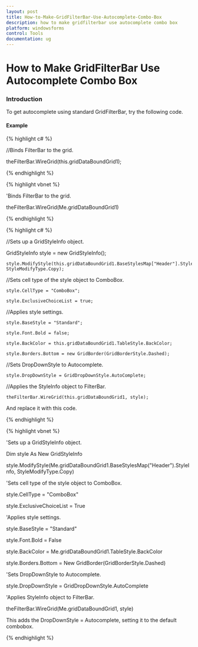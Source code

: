 ```yaml
---
layout: post
title: How-to-Make-GridFilterBar-Use-Autocomplete-Combo-Box
description: how to make gridfilterbar use autocomplete combo box
platform: windowsforms
control: Tools
documentation: ug
---
```


# How to Make GridFilterBar Use Autocomplete Combo Box

### Introduction

To get autocomplete using standard GridFilterBar, try the following code.

#### Example

{% highlight c# %}



//Binds FilterBar to the grid.

theFilterBar.WireGrid(this.gridDataBoundGrid1);

{% endhighlight %}

{% highlight vbnet %}



'Binds FilterBar to the grid.

theFilterBar.WireGrid(Me.gridDataBoundGrid1)

{% endhighlight %}

{% highlight c# %}



//Sets up a GridStyleInfo object.

   GridStyleInfo style = new GridStyleInfo(); 

    style.ModifyStyle(this.gridDataBoundGrid1.BaseStylesMap["Header"].StyleInfo,     StyleModifyType.Copy); 



//Sets cell type of the style object to ComboBox.

    style.CellType = "ComboBox"; 

    style.ExclusiveChoiceList = true;



//Applies style settings. 

    style.BaseStyle = "Standard"; 

    style.Font.Bold = false; 

    style.BackColor = this.gridDataBoundGrid1.TableStyle.BackColor;

    style.Borders.Bottom = new GridBorder(GridBorderStyle.Dashed);



//Sets DropDownStyle to Autocomplete. 

    style.DropDownStyle = GridDropDownStyle.AutoComplete;



//Applies the StyleInfo object to FilterBar.

    theFilterBar.WireGrid(this.gridDataBoundGrid1, style);



And replace it with this code.

{% endhighlight %}

{% highlight vbnet %}



'Sets up a GridStyleInfo object.

Dim style As New GridStyleInfo

style.ModifyStyle(Me.gridDataBoundGrid1.BaseStylesMap("Header").StyleInfo, StyleModifyType.Copy)



'Sets cell type of the style object to ComboBox.

style.CellType = "ComboBox"

style.ExclusiveChoiceList = True



'Applies style settings.

style.BaseStyle = "Standard"

style.Font.Bold = False

style.BackColor = Me.gridDataBoundGrid1.TableStyle.BackColor

style.Borders.Bottom = New GridBorder(GridBorderStyle.Dashed)



'Sets DropDownStyle to Autocomplete.

style.DropDownStyle = GridDropDownStyle.AutoComplete



'Applies StyleInfo object to FilterBar.

theFilterBar.WireGrid(Me.gridDataBoundGrid1, style)

This adds the DropDownStyle = Autocomplete, setting it to the default combobox.

{% endhighlight %}